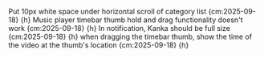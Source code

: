 Put 10px white space under horizontal scroll of category list {cm:2025-09-18} {h}
Music player timebar thumb hold and drag functionality doesn't work {cm:2025-09-18} {h}
In notification, Kanka should be full size {cm:2025-09-18} {h}
when dragging the timebar thumb, show the time of the video at the thumb's location {cm:2025-09-18} {h}